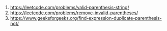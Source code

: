 1. https://leetcode.com/problems/valid-parenthesis-string/
2. https://leetcode.com/problems/remove-invalid-parentheses/
3. https://www.geeksforgeeks.org/find-expression-duplicate-parenthesis-not/
